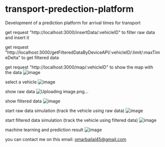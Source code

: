 # transport-predection-platform
Development of a prediction platform for arrival times for transport

get request "http://localhost:3000/insertData/:vehicleID" to filter raw data and insert it 


get request "http://localhost:3000/getFilteredDataByDeviceAPI/:vehicleID/:limit/:maxTimeDelta" to get filtered data


get request "http://localhost:3000/map/:vehicleID" to show the map with the data
![image](https://user-images.githubusercontent.com/52482256/155148683-7ca6055a-1776-4dc3-b13b-2ba86d8d5fb0.png)


select a vehicle
![image](https://user-images.githubusercontent.com/52482256/155148759-1fe79cfc-9d4c-410b-a6b7-0ebc2cd410d0.png)


show raw data
![Uploading image.png…]()


show filtered data
![image](https://user-images.githubusercontent.com/52482256/155148907-f181b5a9-b920-4959-92cc-fa050b6a269b.png)


start raw data simulation (track the vehicle using raw data)
![image](https://user-images.githubusercontent.com/52482256/155148988-894898dc-d6b9-43ea-9d04-a22e890375be.png)


start filtered data simulation (track the vehicle using filtered data)
![image](https://user-images.githubusercontent.com/52482256/155149379-aa3d9829-4ace-4d19-aa11-a171a96b4c37.png)


machine learning and prediction result
![image](https://user-images.githubusercontent.com/52482256/155149577-ead38c4c-36b8-4433-9f12-2ebc03ffd4db.png)



you can contact me on this email: omarbailal45@gmail.com
